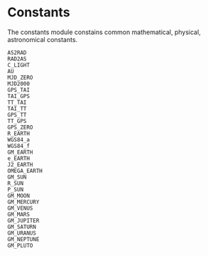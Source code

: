 # Constants

The constants module constains common mathematical, physical, astronomical constants.

```@docs
AS2RAD
RAD2AS
C_LIGHT
AU
MJD_ZERO
MJD2000
GPS_TAI
TAI_GPS
TT_TAI
TAI_TT
GPS_TT
TT_GPS
GPS_ZERO
R_EARTH
WGS84_a
WGS84_f
GM_EARTH
e_EARTH
J2_EARTH
OMEGA_EARTH
GM_SUN
R_SUN
P_SUN
GM_MOON
GM_MERCURY
GM_VENUS
GM_MARS
GM_JUPITER
GM_SATURN
GM_URANUS
GM_NEPTUNE
GM_PLUTO
```